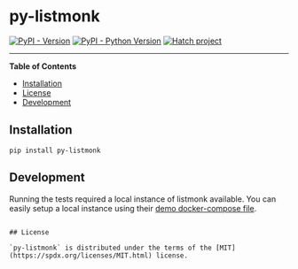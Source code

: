 # py-listmonk

[![PyPI - Version](https://img.shields.io/pypi/v/py-listmonk.svg)](https://pypi.org/project/py-listmonk)
[![PyPI - Python Version](https://img.shields.io/pypi/pyversions/py-listmonk.svg)](https://pypi.org/project/py-listmonk)
[![Hatch project](https://img.shields.io/badge/%F0%9F%A5%9A-Hatch-4051b5.svg)](https://github.com/pypa/hatch)

-----

**Table of Contents**

- [Installation](#installation)
- [License](#license)
- [Development](#development)

## Installation

```console
pip install py-listmonk
```

## Development

Running the tests required a local instance of listmonk available. You can easily setup a local instance using their
[demo docker-compose file](https://github.com/knadh/listmonk#demo).

```console

## License

`py-listmonk` is distributed under the terms of the [MIT](https://spdx.org/licenses/MIT.html) license.
